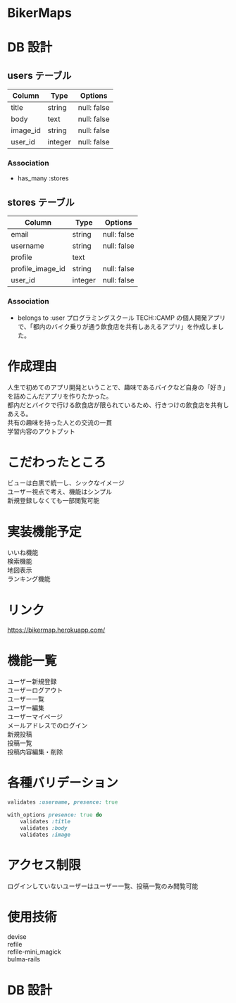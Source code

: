 # BikerMaps

# DB 設計

## users テーブル

| Column   | Type    | Options     |
| -------- | ------- | ----------- |
| title    | string  | null: false |
| body     | text    | null: false |
| image_id | string  | null: false |
| user_id  | integer | null: false |

### Association

- has_many :stores

## stores テーブル

| Column           | Type    | Options     |
| ---------------- | ------- | ----------- |
| email            | string  | null: false |
| username         | string  | null: false |
| profile          | text    |
| profile_image_id | string  | null: false |
| user_id          | integer | null: false |

### Association

- belongs to :user
  プログラミングスクール TECH::CAMP の個人開発アプリで、「都内のバイク乗りが通う飲食店を共有しあえるアプリ」を作成しました。<br>

# 作成理由

人生で初めてのアプリ開発ということで、趣味であるバイクなど自身の「好き」を詰めこんだアプリを作りたかった。<br>
都内だとバイクで行ける飲食店が限られているため、行きつけの飲食店を共有しあえる。<br>
共有の趣味を持った人との交流の一貫<br>
学習内容のアウトプット<br>

# こだわったところ

ビューは白黒で統一し、シックなイメージ<br>
ユーザー視点で考え、機能はシンプル<br>
新規登録しなくても一部閲覧可能<br>

# 実装機能予定

いいね機能<br>
検索機能<br>
地図表示<br>
ランキング機能<br>

# リンク

https://bikermap.herokuapp.com/

# 機能一覧

ユーザー新規登録<br>
ユーザーログアウト<br>
ユーザー一覧<br>
ユーザー編集<br>
ユーザーマイページ<br>
メールアドレスでのログイン<br>
新規投稿<br>
投稿一覧<br>
投稿内容編集・削除<br>

# 各種バリデーション

```ruby:user.rb
validates :username, presence: true
```

```ruby:store.rb
with_options presence: true do
    validates :title
    validates :body
    validates :image
```

# アクセス制限

ログインしていないユーザーはユーザー一覧、投稿一覧のみ閲覧可能<br>

# 使用技術

devise<br>
refile<br>
refile-mini_magick<br>
bulma-rails<br>

# DB 設計
